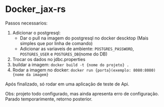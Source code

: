 # Docker_jax-rs
<div>
  <p>Passos necessarios:</p>
  <ol>
    <li>
      Adicionar o postgresql:
      <ul>
        <li>Dar o pull na imagem do postgresql no docker descktop (Mais simples que por linha de comando)</li>
        <li>Adicionar as variaveis de ambiente: <code>POSTGRES_PASSWORD</code>, <code>POSTGRES_USER</code> e <code>POSTGRES_DB</code>(nome do DB)</li>
      </ul>
    </li>
    <li>Trocar os dados no jdbc.properties</li>
    <li>buildar a imagem: <code>docker build -t {nome do projeto} .</code></li>
    <li>Rodar a imagem no docker: <code>docker run {porta}(exemplo: 8080:8080) {nome da imagem} </code></li>
  </ol>
  <p>Após finalizado, só rodar em uma aplicação de teste de Api.</p>
  <p>Obs: projeto todo configurado, mas ainda apresenta erro de configuração. Parado temporarimente, retorno posterior.</p>
</div>
